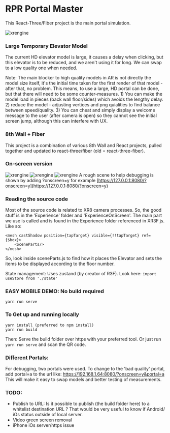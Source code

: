 # RPR Portal Master

This React-Three/Fiber project is the main portal simulation.

![xrengine](./src/images/elevator)
 
###  Large Temporary Elevator Model 
The current HD elevator model is large, it causes a delay when clicking, but this elevator is to be reduced, and we aren't using it for long. We can swap to a low quality one when needed.

Note:  The main blocker to high quality models in AR is not directly the model size itself, it's the initial time taken for the first render of that model - after that, no problem.  This means, to use a large, HD portal can be done, but that there will need to be some counter-measures.  1)  You can make the model load in pieces (back wall floor/sides) which avoids the lengthy delay. 2) reduce the model - adjusting vertices and png quialities to find balance between speed/quality.  3)  You can cheat and simply display a welcome message to the user (after camera is open) so they cannot see the initial screen jump, although this can interfere with UX.

###  8th Wall + Fiber
This project is a combination of various 8th Wall and React projects, pulled together and updated to react-three/fiber (old = react-three-fiber).   

###  On-screen version
![xrengine](./src/images/Screenshot.png)
![xrengine](src/images/Screenshot.png)
![xrengine](/src/images/Screenshot.png)
A rough scene to help debugging is shown by adding ?onscreen=y  for example  [https://127.0.0.1:8080/?onscreen=y](https://127.0.0.1:8080/?onscreen=y)  

###  Reading the source code

Most of the source code is related to XR8 camera processes.  So, the good stuff is in the 'Experience' folder and 'ExperienceOnScreen'.  The main part we use is called <SceneParts> and is found in the Experience folder referenced in XR3F.js.  Like so:

```
<mesh castShadow position={tapTarget} visible={!!tapTarget} ref={$box}>  
    <SceneParts/>   
</mesh> 
```

So, look inside sceneParts.js to find how it places the Elevator and sets the items to be displayed according to the floor number.

State management:  Uses zustand (by creator of R3F).  Look here: ```import useStore from './state'```

###  EASY MOBILE DEMO: No build required 

```
yarn run serve

```

###  To Get up and running locally

```
yarn install (preferred to npm install)
yarn run build 
```
Then:  Serve the build folder over https with your preferred tool. Or just run ```yarn run serve``` and scan the QR code.

### Different Portals:  
For debugging, two portals were used.  To change to the 'bad quality' portal, add portal=a to the url like: https://192.168.1.64:8080/?onscreen=y&portal=a
This will make it easy to swap models and better testing of measurements.  


### TODO:  
- Publish to URL:  Is it possible to publish (the build folder here) to a whitelist destination URL ?  That would be very useful to know if Android/ iOs status outside of local server.
- Video green screen removal
- iPhone iOs server/https issue 



